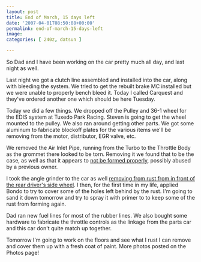 ```yaml
---
layout: post
title: End of March, 15 days left
date: '2007-04-01T08:50:08+00:00'
permalink: end-of-march-15-days-left
image: 
categories: [ 240z, datsun ]

---
```


So Dad and I have been working on the car pretty much all day, and last night as well.

Last night we got a clutch line assembled and installed into the car, along with bleeding the system. We tried to get the rebuilt brake MC installed but we were unable to properly bench bleed it. Today I called Carquest and they've ordered another one which should be here Tuesday.

Today we did a few things. We dropped off the Pulley and 36-1 wheel for the EDIS system at Tuxedo Park Racing. Steven is going to get the wheel mounted to the pulley. We also ran around getting other parts. We got some aluminum to fabricate blockoff plates for the various items we'll be removing from the motor, distributor, EGR valve, etc. 

We removed the Air Inlet Pipe, running from the Turbo to the Throttle Body as the grommet there looked to be torn. Removing it we found that to be the case, as well as that it appears to [not be formed properly](https://www.flickr.com/photos/chammond/441542048/), possibly abused by a previous owner.

I took the angle grinder to the car as well [removing from rust from in front of the rear driver's side wheel](https://www.flickr.com/photos/chammond/441539805/). I then, for the first time in my life, applied Bondo to try to cover some of the holes left behind by the rust. I'm going to sand it down tomorrow and try to spray it with primer to to keep some of the rust from forming again.

Dad ran new fuel lines for most of the rubber lines. We also bought some hardware to fabricate the throttle controls as the linkage from the parts car and this car don't quite match up together.

Tomorrow I'm going to work on the floors and see what I rust I can remove and cover them up with a fresh coat of paint. More photos posted on the Photos page!
